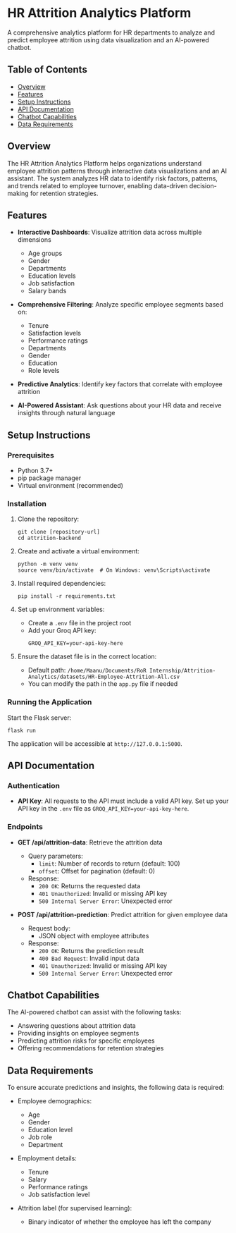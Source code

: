 # HR Attrition Analytics Platform

A comprehensive analytics platform for HR departments to analyze and predict employee attrition using data visualization and an AI-powered chatbot.

## Table of Contents
- [Overview](#overview)
- [Features](#features)
- [Setup Instructions](#setup-instructions)
- [API Documentation](#api-documentation)
- [Chatbot Capabilities](#chatbot-capabilities)
- [Data Requirements](#data-requirements)

## Overview

The HR Attrition Analytics Platform helps organizations understand employee attrition patterns through interactive data visualizations and an AI assistant. The system analyzes HR data to identify risk factors, patterns, and trends related to employee turnover, enabling data-driven decision-making for retention strategies.

## Features

- **Interactive Dashboards**: Visualize attrition data across multiple dimensions
  - Age groups
  - Gender
  - Departments
  - Education levels
  - Job satisfaction
  - Salary bands

- **Comprehensive Filtering**: Analyze specific employee segments based on:
  - Tenure
  - Satisfaction levels
  - Performance ratings
  - Departments
  - Gender
  - Education
  - Role levels

- **Predictive Analytics**: Identify key factors that correlate with employee attrition

- **AI-Powered Assistant**: Ask questions about your HR data and receive insights through natural language

## Setup Instructions

### Prerequisites
- Python 3.7+
- pip package manager
- Virtual environment (recommended)

### Installation

1. Clone the repository:
   ```
   git clone [repository-url]
   cd attrition-backend
   ```

2. Create and activate a virtual environment:
   ```
   python -m venv venv
   source venv/bin/activate  # On Windows: venv\Scripts\activate
   ```

3. Install required dependencies:
   ```
   pip install -r requirements.txt
   ```

4. Set up environment variables:
   - Create a `.env` file in the project root
   - Add your Groq API key:
     ```
     GROQ_API_KEY=your-api-key-here
     ```

5. Ensure the dataset file is in the correct location:
   - Default path: `/home/Maanu/Documents/RoR Internship/Attrition-Analytics/datasets/HR-Employee-Attrition-All.csv`
   - You can modify the path in the `app.py` file if needed

### Running the Application

Start the Flask server:
```
flask run
```

The application will be accessible at `http://127.0.0.1:5000`.

## API Documentation

### Authentication

- **API Key**: All requests to the API must include a valid API key. Set up your API key in the `.env` file as `GROQ_API_KEY=your-api-key-here`.

### Endpoints

- **GET /api/attrition-data**: Retrieve the attrition data
  - Query parameters:
    - `limit`: Number of records to return (default: 100)
    - `offset`: Offset for pagination (default: 0)
  - Response:
    - `200 OK`: Returns the requested data
    - `401 Unauthorized`: Invalid or missing API key
    - `500 Internal Server Error`: Unexpected error

- **POST /api/attrition-prediction**: Predict attrition for given employee data
  - Request body:
    - JSON object with employee attributes
  - Response:
    - `200 OK`: Returns the prediction result
    - `400 Bad Request`: Invalid input data
    - `401 Unauthorized`: Invalid or missing API key
    - `500 Internal Server Error`: Unexpected error

## Chatbot Capabilities

The AI-powered chatbot can assist with the following tasks:

- Answering questions about attrition data
- Providing insights on employee segments
- Predicting attrition risks for specific employees
- Offering recommendations for retention strategies

## Data Requirements

To ensure accurate predictions and insights, the following data is required:

- Employee demographics:
  - Age
  - Gender
  - Education level
  - Job role
  - Department

- Employment details:
  - Tenure
  - Salary
  - Performance ratings
  - Job satisfaction level

- Attrition label (for supervised learning):
  - Binary indicator of whether the employee has left the company
